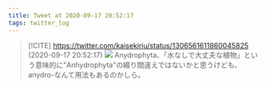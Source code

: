 ```yaml
---
title: Tweet at 2020-09-17 20:52:17
tags: twitter_log
---
```


> [!CITE] https://twitter.com/kaisekiriu/status/1306561611860045825 (2020-09-17 20:52:17)
> ![](https://twitter.com/kaisekiriu/status/1306561611860045825)
> Anydrophyta、「水なしで大丈夫な植物」という意味的に"Anhydrophyta"の綴り間違えではないかと思うけども、anydro-なんて用法もあるのかしら。
